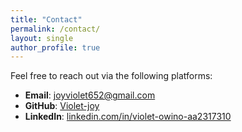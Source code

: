 ```yaml
---
title: "Contact"
permalink: /contact/
layout: single
author_profile: true
---
```


Feel free to reach out via the following platforms:

- **Email**: joyviolet652@gmail.com  
- **GitHub**: [Violet-joy](https://github.com/Violet-joy)  
- **LinkedIn**: [linkedin.com/in/violet-owino-aa2317310](https://linkedin.com/in/violet-owino-aa2317310)

